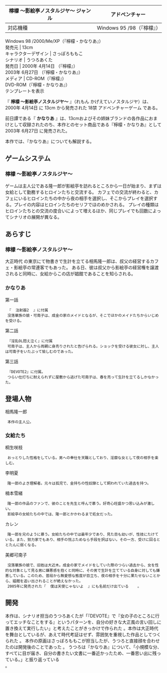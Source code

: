 檸檬 〜影絵亭ノスタルジヤ〜  ジャンル  |  アドベンチャー   
---|---  
対応機種  |  Windows 95  /98（『檸檬』）   
Windows 98  /2000/Me/XP（『檸檬・かなりあ』）  
発売元  |  13cm   
キャラクターデザイン  |  さっぽろももこ   
シナリオ  |  うつろあくた   
発売日  |  2000年  4月14日  （『檸檬』）   
2003年  6月27日  （『檸檬・かなりあ』）  
メディア  |  CD-ROM（『檸檬』）   
DVD-ROM（『檸檬・かなりあ』）  
テンプレートを表示  
  
『 **檸檬 〜影絵亭ノスタルジヤ〜** 』（れもん かげえていノスタルジヤ）は、  2000年  4月14日  に  13cm  から発売された  18禁
アドベンチャーゲーム  である。

前日譚である『 **かなりあ**
』は、13cmおよびその姉妹ブランドの各作品におまけとして収録されたのち、本作とのセット商品である『檸檬・かなりあ』として2003年  6月27日
に発売された。

本作では、『かなりあ』についても解説する。

##  ゲームシステム  

###  檸檬 〜影絵亭ノスタルジヤ〜  

ゲームは主人公である隆一郎が影絵亭を訪れるところから一日が始まり、まずは女給として勤務するヒロインたちと交流する。
カフェでの交流が終わると、カフェにいるヒロインたちの中から夜の相手を選択し、そこからプレイを選択する。プレイの内容はヒロインたちのセリフでほのめかされる。
プレイの種類はヒロインたちとの交流の度合いによって増えるほか、同じプレイでも回数によってシナリオの展開が異なる。

##  あらすじ  

###  檸檬 〜影絵亭ノスタルジヤ〜  

大正時代  の東京にて物書きで生計を立てる相馬隆一郎は、叔父の経営するカフェ・影絵亭の常連客でもあった。
ある日、彼は叔父から影絵亭の経営権を譲渡されると同時に、女給からこの店が娼館であることを知らされる。

###  かなりあ  

第一話

     『  注射器2  』に付属 
     没落華族の娘・可南子は、成金の家のメイドとなるが、そこでほかのメイドたちからいじめを受ける。 
第二話

     『淫乱OL悶え泣く』に付属 
     可南子は、主人から両親に身売りされたと告げられる。ショックを受ける彼女に対し、主人は可南子をいたぶって愉しむのであった。 
第三話

     『DEVOTE2』に付属。 
     つらい仕打ちに耐えられずに屋敷から逃げた可南子は、春を売って生計を立てるしかなかった。 

##  登場人物  

相馬隆一郎

     本作の主人公。 

###  女給たち  

桐生咲枝

     おっとりした性格をしている。男への奉仕を天職としており、淫靡な女として夜の相手を楽しむ。 
李明夏

     隆一郎のよき理解者。元々は孤児で、金持ちの性奴隷として飼われていた過去を持つ。 
楠本雪緒

     隆一郎の作品のファンで、彼のことを先生と呼んで慕う。好奇心旺盛かつ思い込みが激しい。 
     影絵亭の女給たちの中では、隆一郎とかかわるまで処女だった。 
カレン

     隆一郎を兄のように慕う。女給たちの中では最年少であり、見た目も幼いが、性技にたけている。また、努力家でもあり、相手の悦ぶためなら手段を択ばない。その一方、受けに回るととたんに弱くなる。 
美郷可南子

     没落華族の娘で、旧姓は大近木。成金の家でメイドをしていた際のつらい過去から、女を性的な対象として見る男に嫌悪感を抱くと同時に、その男で生計を立てている自身に対しても嫌悪している。このため、普段から無愛想な態度が目立ち、夜の相手を十分に果たせないことから、娼館を追い出されることが絶えなかった。 
     2005年に発売された『  僕は天使じゃないよ  』にも名前だけ出ている    。 

##  開発  

本作は、シナリオ担当のうつろあくたが「『DEVOTE』で『女の子のところに行ってエッチなことをする』というパターンを、自分の好きな大正風の言い回しに置き換えて実行したい」と考えたことがきっかけで作られた
  。本作は大正時代を舞台としているが、あえて時代考証はせず、雰囲気を重視した作品としてつくられた    。
本作の原画はさっぽろももこが担当したが、うつろと直接顔を合わせたのは開発後のことであった    。
うつろは『かなりあ』について、「小規模な分、すべてに目が届き、自分の書きたい文書に一番近かったため、一番思い出に残っている。」と振り返っている  
。

